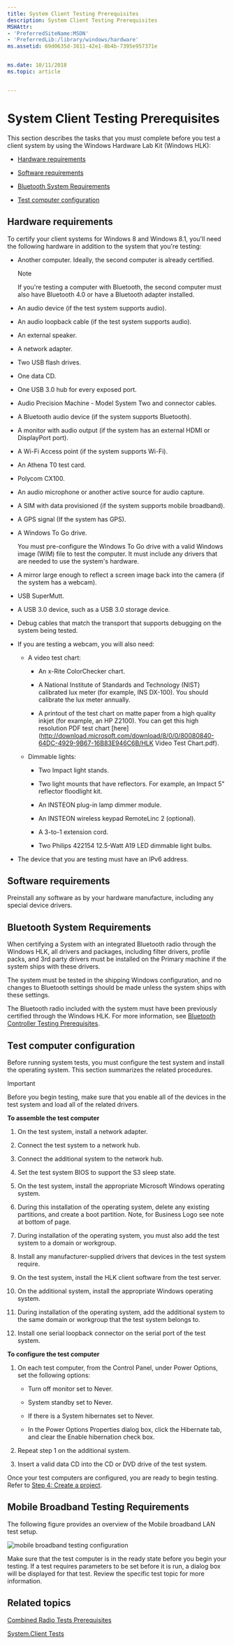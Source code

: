```yaml
---
title: System Client Testing Prerequisites
description: System Client Testing Prerequisites
MSHAttr:
- 'PreferredSiteName:MSDN'
- 'PreferredLib:/library/windows/hardware'
ms.assetid: 69d0635d-3811-42e1-8b4b-7395e957371e


ms.date: 10/11/2018
ms.topic: article


---
```


# System Client Testing Prerequisites


This section describes the tasks that you must complete before you test a client system by using the Windows Hardware Lab Kit (Windows HLK):

-   [Hardware requirements](#bkmk-hck-client-hr)

-   [Software requirements](#bkmk-hck-client-sr)

-   [Bluetooth System Requirements](#bkmk-hck-client-br)

-   [Test computer configuration](#bkmk-hck-client-tc)

## <span id="BKMK_HCK_Client_hR"></span><span id="bkmk-hck-client-hr"></span><span id="BKMK_HCK_CLIENT_HR"></span>Hardware requirements


To certify your client systems for Windows 8 and Windows 8.1, you'll need the following hardware in addition to the system that you're testing:

- Another computer. Ideally, the second computer is already certified.

  > [!NOTE]
  > 
  > If you're testing a computer with Bluetooth, the second computer must also have Bluetooth 4.0 or have a Bluetooth adapter installed.

     

- An audio device (if the test system supports audio).

- An audio loopback cable (if the test system supports audio).

- An external speaker.

- A network adapter.

- Two USB flash drives.

- One data CD.

- One USB 3.0 hub for every exposed port.

- Audio Precision Machine - Model System Two and connector cables.

- A Bluetooth audio device (if the system supports Bluetooth).

- A monitor with audio output (if the system has an external HDMI or DisplayPort port).

- A Wi-Fi Access point (if the system supports Wi-Fi).

- An Athena T0 test card.

- Polycom CX100.

- An audio microphone or another active source for audio capture.

- A SIM with data provisioned (if the system supports mobile broadband).

- A GPS signal (If the system has GPS).

- A Windows To Go drive.

  You must pre-configure the Windows To Go drive with a valid Windows image (WIM) file to test the computer. It must include any drivers that are needed to use the system's hardware.

- A mirror large enough to reflect a screen image back into the camera (if the system has a webcam).

- USB SuperMutt.

- A USB 3.0 device, such as a USB 3.0 storage device.

- Debug cables that match the transport that supports debugging on the system being tested.

- If you are testing a webcam, you will also need:

  -   A video test chart:

      -   An x-Rite ColorChecker chart.

      -   A National Institute of Standards and Technology (NIST) calibrated lux meter (for example, INS DX-100). You should calibrate the lux meter annually.

      -   A printout of the test chart on matte paper from a high quality inkjet (for example, an HP Z2100). You can get this high resolution PDF test chart [here](http://download.microsoft.com/download/8/0/0/80080840-64DC-4929-9B67-16B83E946C6B/HLK Video Test Chart.pdf).

  -   Dimmable lights:

      -   Two Impact light stands.

      -   Two light mounts that have reflectors. For example, an Impact 5" reflector floodlight kit.

      -   An INSTEON plug-in lamp dimmer module.

      -   An INSTEON wireless keypad RemoteLinc 2 (optional).

      -   A 3-to-1 extension cord.

      -   Two Philips 422154 12.5-Watt A19 LED dimmable light bulbs.

- The device that you are testing must have an IPv6 address.

## <span id="BKMK_HCK_Client_sR"></span><span id="bkmk-hck-client-sr"></span><span id="BKMK_HCK_CLIENT_SR"></span>Software requirements


Preinstall any software as by your hardware manufacture, including any special device drivers.

## <span id="BKMK_HCK_Client_bR"></span><span id="bkmk-hck-client-br"></span><span id="BKMK_HCK_CLIENT_BR"></span>Bluetooth System Requirements


When certifying a System with an integrated Bluetooth radio through the Windows HLK, all drivers and packages, including filter drivers, profile packs, and 3rd party drivers must be installed on the Primary machine if the system ships with these drivers.

The system must be tested in the shipping Windows configuration, and no changes to Bluetooth settings should be made unless the system ships with these settings.

The Bluetooth radio included with the system must have been previously certified through the Windows HLK. For more information, see [Bluetooth Controller Testing Prerequisites](bluetooth-controller-testing-prerequisites.md).

## <span id="BKMK_HCK_Client_tC"></span><span id="bkmk-hck-client-tc"></span><span id="BKMK_HCK_CLIENT_TC"></span>Test computer configuration


Before running system tests, you must configure the test system and install the operating system. This section summarizes the related procedures.

> [!IMPORTANT]
> 
> Before you begin testing, make sure that you enable all of the devices in the test system and load all of the related drivers.

 

**To assemble the test computer**

1.  On the test system, install a network adapter.

2.  Connect the test system to a network hub.

3.  Connect the additional system to the network hub.

4.  Set the test system BIOS to support the S3 sleep state.

5.  On the test system, install the appropriate Microsoft Windows operating system.

6.  During this installation of the operating system, delete any existing partitions, and create a boot partition. Note, for Business Logo see note at bottom of page.

7.  During installation of the operating system, you must also add the test system to a domain or workgroup.

8.  Install any manufacturer-supplied drivers that devices in the test system require.

9.  On the test system, install the HLK client software from the test server.

10. On the additional system, install the appropriate Windows operating system.

11. During installation of the operating system, add the additional system to the same domain or workgroup that the test system belongs to.

12. Install one serial loopback connector on the serial port of the test system.

**To configure the test computer**

1.  On each test computer, from the Control Panel, under Power Options, set the following options:

    -   Turn off monitor set to Never.

    -   System standby set to Never.

    -   If there is a System hibernates set to Never.

    -   In the Power Options Properties dialog box, click the Hibernate tab, and clear the Enable hibernation check box.

2.  Repeat step 1 on the additional system.

3.  Insert a valid data CD into the CD or DVD drive of the test system.

Once your test computers are configured, you are ready to begin testing. Refer to [Step 4: Create a project](../getstarted/step-4-create-a-project.md).

## <span id="Mobile_Broadband_Testing_Requirements"></span><span id="mobile_broadband_testing_requirements"></span><span id="MOBILE_BROADBAND_TESTING_REQUIREMENTS"></span>Mobile Broadband Testing Requirements


The following figure provides an overview of the Mobile broadband LAN test setup.

![mobile broadband testing configuration](images/hck-winb-systemclient-mb-configuration.png)

Make sure that the test computer is in the ready state before you begin your testing. If a test requires parameters to be set before it is run, a dialog box will be displayed for that test. Review the specific test topic for more information.

## <span id="related_topics"></span>Related topics


[Combined Radio Tests Prerequisites](combined-radio-tests-prerequisites.md)

[System.Client Tests](system-client-tests.md)

 

 








